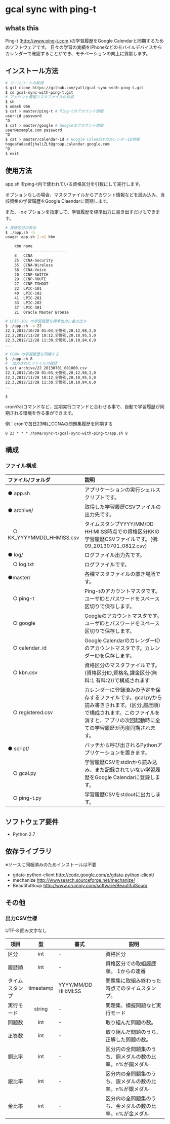 # gcal sync with ping-t

## whats this
Ping-t (http://www.ping-t.com )の学習履歴をGoogle Calendarと同期するためのソフトウェアです。
日々の学習の実績をiPhoneなどのモバイルデバイスからカレンダーで確認することができ、モチベーションの向上に貢献します。

## インストール方法

```bash
# ソースコードの取得
$ git clone https://github.com/yatt/gcal-sync-with-ping-t.git
$ cd gcal-sync-with-ping-t.git
# アカウント情報マスタファイルの作成
$ sh
$ umask 066
$ cat > master/ping-t # Ping-tのアカウント情報
user-id password
^D
$ cat > master/google # Googleのアカウント情報
user@example.com password
^D
$ cat > master/calendar-id # Google CalendarのカレンダーID情報
hogeafa8asdIjhaliZLf@group.calendar.google.com
^D
$ exit
```


## 使用方法
app.sh をping-t内で使われている資格区分を引数にして実行します。

オプションなしの場合、マスタファイルからアカウント情報などを読み込み、当該資格の学習履歴をGoogle Claendarに同期します。

また、-oオプションを指定して、学習履歴を標準出力に書き出すだけもできます。

```bash
# 資格区分の表示
$ ./app.sh -h
usage: app.sh [-o] kbn

	kbn	name
     ----------------------
	8	CCNA
	25	CCNA-Security
	35	CCNA-Wireless
	38	CCNA-Voice
	20	CCNP-SWITCH
	29	CCNP-ROUTE
	27	CCNP-TSHOOT
	22	LPIC-101
	40	LPIC-102
	41	LPIC-201
	33	LPIC-202
	37	LPIC-301
	21	Oracle Master Bronze

# LPIC-101 の学習履歴を標準出力に書き出す
$ ./app.sh -o 22
22,1,2012/10/28 01:03,分野別,20,12,98,2,0
22,2,2012/11/28 10:12,分野別,20,18,95,5,0
22,3,2012/12/28 11:30,分野別,10,10,94,6,0
...

# CCNA の学習履歴を同期する
$ ./app.sh 8
#  出力されたファイルの確認
$ cat archive/22_20130701_081000.csv
22,1,2012/10/28 01:03,分野別,20,12,98,2,0
22,2,2012/11/28 10:12,分野別,20,18,95,5,0
22,3,2012/12/28 11:30,分野別,10,10,94,6,0
...

$
```

cronやatコマンドなど、定期実行コマンドと合わせる事で、自動で学習履歴が同期される環境を作る事ができます。

例：cronで毎日23時にCCNAの問題集履歴を同期する
```cron
0 23 * * * /home/sync-t/gcal-sync-with-ping-t/app.sh 8
```

## 構成
### ファイル構成
|ファイル/フォルダ  |説明|
|:-----------------|:--|
|● app.sh|アプリケーションの実行シェルスクリプトです。|
|● archive/|取得した学習履歴CSVファイルの出力先です。|
|　○ KK_YYYYMMDD_HHMISS.csv|タイムスタンプYYYY/MM/DD HH:MI:SS時点での資格区分KKの学習履歴CSVファイルです。(例: 09_20130701_0812.csv)|
|● log/|ログファイル出力先です。|
|　○ log.txt|ログファイルです。|
|●master/|各種マスタファイルの置き場所です。|
|　○ ping-t|Ping-tのアカウントマスタです。ユーザIDとパスワードをスペース区切りで保存します。|
|　○ google|Googleのアカウントマスタです。ユーザIDとパスワードをスペース区切りで保存します。|
|　○ calendar_id|Google CalendarのカレンダーIDのアカウントマスタです。カレンダーIDを保存します。|
|　○ kbn.csv|資格区分のマスタファイルです。(資格区分ID,資格名,課金区分(無料:1 有料:2))で構成されます|
|　○ registered.csv|カレンダーに登録済みの予定を保存するファイルです。gcal.pyから読み書きされます。(区分,履歴順)で構成されます。このファイルを消すと、アプリの次回起動時に全ての学習履歴が再度同期されます。|
|● script/|バッチから呼び出されるPythonアプリケーションを置きます。|
|　○ gcal.py|学習履歴CSVをstdinから読み込み、まだ記録されていない学習履歴をGoogle Calendarに登録します。|
|　○ ping-t.py|学習履歴CSVをstdoutに出力します。|

## ソフトウェア要件
- Python 2.7

## 依存ライブラリ
※ソースに同梱済みのためインストールは不要
- gdata-python-client http://code.google.com/p/gdata-python-client/
- mechanize http://wwwsearch.sourceforge.net/mechanize/
- BeautifulSoup http://www.crummy.com/software/BeautifulSoup/

## その他
### 出力CSV仕様
UTF-8
囲み文字なし

|項目|型|書式|説明|
|---|:-:|---|---|
|区分|int|-|資格区分|
|履歴順|int|-|資格区分での取組履歴順。 1からの連番|
|タイムスタンプ|timestamp|YYYY/MM/DD HH:MI:SS|問題集に取組み終わった時点でのタイムスタンプ。|
|実行モード|string|-|問題集、模擬問題など実行モード|
|問題数|int|-|取り組んだ問題の数。|
|正答数|int|-|取り組んだ問題のうち、正解した問題の数。|
|銅比率|int|-|区分内の全問題集のうち、銅メダルの数の比率。n%が銅メダル|
|銀比率|int|-|区分内の全問題集のうち、銀メダルの数の比率。n%が銀メダル|
|金比率|int|-|区分内の全問題集のうち、金メダルの数の比率。n%が金メダル|
